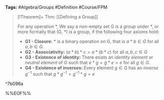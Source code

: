 **Tags:** #Algebra/Groups #Definition #Course/FPM 

> [!Theorem]+ Thm: [[Defining a Group]]
> 
> For any operation $\ast$, We say a non-empty set G is a *group* under $\ast$, or more formally that (G, $\ast$) is a group, if the following four axioms hold:
> - **G1 - Closure:** $\ast$ is a binary operation on G, that is $a\ast b \in G$ for all $a,b\in G$.
> - **G2 - Associativity:** $(a\ast b) \ast c =a\ast(b\ast c)$ for all $a,b,c\in G$
> - **G3 - Existence of identity:** There exists an *identity element* or *neutral element* of $G$ such that $e\ast g = g\ast e = e$ for all $g\in G$. 
> - **G4 - Existence of inverses:** Every element $g\in G$ has an *inverse* $g^{-1}$ such that $g\ast g^{-1}=g^{-1}\ast g = e$

^7b096a

%%EOF%%